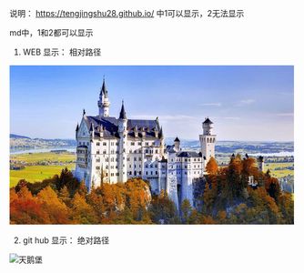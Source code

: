 说明：
https://tengjingshu28.github.io/ 中1可以显示，2无法显示

md中，1和2都可以显示

1. WEB 显示：
相对路径

![天鹅堡](src/img/1.jpg)


2. git hub 显示：
绝对路径

![天鹅堡](https://github.com/tengjingshu28/tengjingshu28.github.io/blob/master/src/img/1.jpg)
